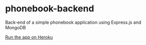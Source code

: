 # phonebook-backend

Back-end of a simple phonebook application using Express.js and MongoDB

[Run the app on Heroku](https://salty-citadel-27533.herokuapp.com)
